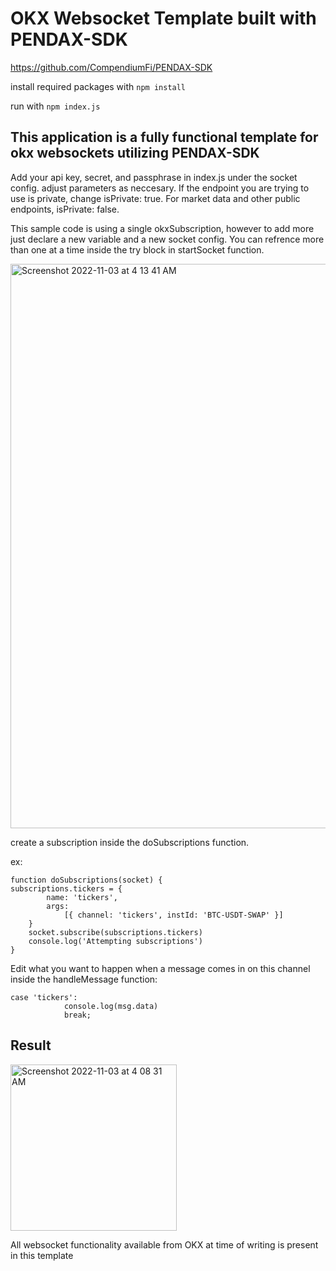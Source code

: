 # OKX Websocket Template built with PENDAX-SDK 
https://github.com/CompendiumFi/PENDAX-SDK

install required packages with ```npm install```


run with ```npm index.js```

## This application is a fully functional template for okx websockets utilizing PENDAX-SDK

Add your api key, secret, and passphrase in index.js under the socket config. adjust parameters as neccesary. If the endpoint you are trying to
use is private, change isPrivate: true. For market data and other public endpoints, isPrivate: false.

This sample code is using a single okxSubscription, however to add more just declare a new variable and a new socket config. You can refrence more
than one at a time inside the try block in startSocket function.

<img width="903" alt="Screenshot 2022-11-03 at 4 13 41 AM" src="https://user-images.githubusercontent.com/81376325/199673473-d4dbd5b9-7af5-4809-ac17-8beb173d1180.png">

create a subscription inside the doSubscriptions function.

ex:
```    
function doSubscriptions(socket) {
subscriptions.tickers = {
        name: 'tickers',
        args:
            [{ channel: 'tickers', instId: 'BTC-USDT-SWAP' }]
    }
    socket.subscribe(subscriptions.tickers)
    console.log('Attempting subscriptions')
}
```

Edit what you want to happen when a message comes in on this channel inside the handleMessage function:
```        
case 'tickers':
            console.log(msg.data)
            break;
```
## Result

<img width="266" alt="Screenshot 2022-11-03 at 4 08 31 AM" src="https://user-images.githubusercontent.com/81376325/199672680-b661c51d-50c3-4d82-9828-78de1e52aba6.png">

            
All websocket functionality available from OKX at time of writing is present in this template     

